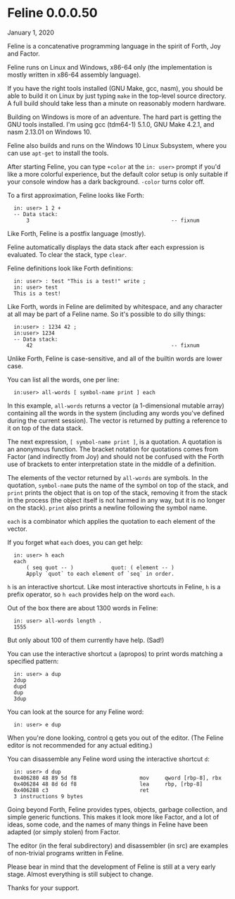 # Feline 0.0.0.50

January 1, 2020

Feline is a concatenative programming language in the spirit of Forth, Joy and
Factor.

Feline runs on Linux and Windows, x86-64 only (the implementation is mostly
written in x86-64 assembly language).

If you have the right tools installed (GNU Make, gcc, nasm), you should be able
to build it on Linux by just typing `make` in the top-level source directory. A
full build should take less than a minute on reasonably modern hardware.

Building on Windows is more of an adventure. The hard part is getting the GNU
tools installed. I'm using gcc (tdm64-1) 5.1.0, GNU Make 4.2.1, and nasm
2.13.01 on Windows 10.

Feline also builds and runs on the Windows 10 Linux Subsystem, where you can
use `apt-get` to install the tools.

After starting Feline, you can type `+color` at the `in: user>` prompt if you'd
like a more colorful experience, but the default color setup is only suitable if
your console window has a dark background. `-color` turns color off.

To a first approximation, Feline looks like Forth:
```
  in: user> 1 2 +
  -- Data stack:
      3                                             -- fixnum
```
Like Forth, Feline is a postfix language (mostly).

Feline automatically displays the data stack after each expression is
evaluated. To clear the stack, type `clear`.

Feline definitions look like Forth definitions:
```
  in: user> : test "This is a test!" write ;
  in: user> test
  This is a test!
```
Like Forth, words in Feline are delimited by whitespace, and any character at
all may be part of a Feline name. So it's possible to do silly things:
```
  in:user> : 1234 42 ;
  in:user> 1234
  -- Data stack:
      42                                            -- fixnum
```
Unlike Forth, Feline is case-sensitive, and all of the builtin words are lower
case.

You can list all the words, one per line:
```
  in:user> all-words [ symbol-name print ] each
```
In this example, `all-words` returns a vector (a 1-dimensional mutable array)
containing all the words in the system (including any words you've defined
during the current session). The vector is returned by putting a reference to
it on top of the data stack.

The next expression, `[ symbol-name print ]`, is a quotation. A quotation is an
anonymous function. The bracket notation for quotations comes from Factor (and
indirectly from Joy) and should not be confused with the Forth use of brackets
to enter interpretation state in the middle of a definition.

The elements of the vector returned by `all-words` are symbols. In the
quotation, `symbol-name` puts the name of the symbol on top of the stack, and
`print` prints the object that is on top of the stack, removing it from the
stack in the process (the object itself is not harmed in any way, but it is no
longer on the stack). `print` also prints a newline following the symbol name.

`each` is a combinator which applies the quotation to each element of the
vector.

If you forget what `each` does, you can get help:
```
  in: user> h each
  each
      ( seq quot -- )            quot: ( element -- )
      Apply `quot` to each element of `seq` in order.
```
`h` is an interactive shortcut. Like most interactive shortcuts in Feline, `h`
is a prefix operator, so `h each` provides help on the word `each`.

Out of the box there are about 1300 words in Feline:
```
  in: user> all-words length .
  1555
```
But only about 100 of them currently have help. (Sad!)

You can use the interactive shortcut `a` (apropos) to print words matching a
specified pattern:
```
  in: user> a dup
  2dup
  dupd
  dup
  3dup
```
You can look at the source for any Feline word:
```
  in: user> e dup
```
When you're done looking, control q gets you out of the editor. (The Feline
editor is not recommended for any actual editing.)

You can disassemble any Feline word using the interactive shortcut `d`:
```
  in: user> d dup
  0x406280 48 89 5d f8                    mov     qword [rbp-8], rbx
  0x406284 48 8d 6d f8                    lea     rbp, [rbp-8]
  0x406288 c3                             ret
  3 instructions 9 bytes
```
Going beyond Forth, Feline provides types, objects, garbage collection, and
simple generic functions. This makes it look more like Factor, and a lot of
ideas, some code, and the names of many things in Feline have been adapted (or
simply stolen) from Factor.

The editor (in the feral subdirectory) and disassembler (in src) are examples
of non-trivial programs written in Feline.

Please bear in mind that the development of Feline is still at a very early
stage. Almost everything is still subject to change.

Thanks for your support.
